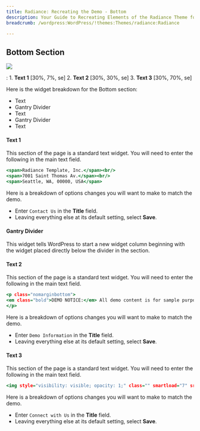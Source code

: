 ```yaml
---
title: Radiance: Recreating the Demo - Bottom
description: Your Guide to Recreating Elements of the Radiance Theme for WordPress
breadcrumb: /wordpress:WordPress/!themes:Themes/radiance:Radiance

---
```


Bottom Section
-----

![][demo1]

:   1. **Text 1** [30%, 7%, se]
    2. **Text 2** [30%, 30%, se]
    3. **Text 3** [30%, 70%, se]

Here is the widget breakdown for the Bottom section:

* Text
* Gantry Divider
* Text
* Gantry Divider
* Text

#### Text 1

This section of the page is a standard text widget. You will need to enter the following in the main text field.

~~~ .html
<span>Radiance Template, Inc.</span><br/>
<span>7001 Saint Thomas Av.</span><br/>
<span>Seattle, WA, 00000, USA</span>
~~~

Here is a breakdown of options changes you will want to make to match the demo.

* Enter `Contact Us` in the **Title** field.
* Leaving everything else at its default setting, select **Save**.

#### Gantry Divider

This widget tells WordPress to start a new widget column beginning with the widget placed directly below the divider in the section.

#### Text 2

This section of the page is a standard text widget. You will need to enter the following in the main text field.

~~~ .html
<p class="nomarginbottom">
<em class="bold">DEMO NOTICE:</em> All demo content is for sample purposes only, intended to represent a live site. Theme images are generously provided by <a target="_blank" href="http://www.sxc.hu/gallery/ZaNuDa">ZaNuDa</a> and <a target="_blank" href="http://www.sxc.hu/gallery/bern161616">bern161616</a>.
</p>
~~~

Here is a breakdown of options changes you will want to make to match the demo.

* Enter `Demo Information` in the **Title** field.
* Leaving everything else at its default setting, select **Save**.

#### Text 3

This section of the page is a standard text widget. You will need to enter the following in the main text field.

~~~ .html
<img style="visibility: visible; opacity: 1;" class="" smartload="7" src="http://demo.rockettheme.com/live/wordpress/radiance/wp-content/rockettheme/rt_radiance_wp/frontpage/bottom1.png" alt="image" height="36" width="206"/>
~~~

Here is a breakdown of options changes you will want to make to match the demo.

* Enter `Connect with Us` in the **Title** field.
* Leaving everything else at its default setting, select **Save**.

[demo1]: assets/demo_8.jpeg

